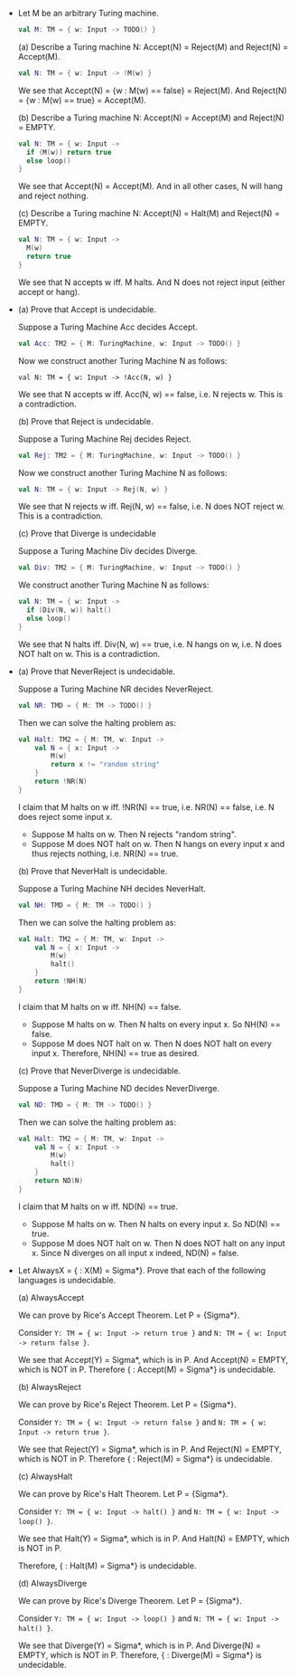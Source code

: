 - Let M be an arbitrary Turing machine.

  ```kotlin
  val M: TM = { w: Input -> TODO() }
  ```

  (a) Describe a Turing machine N: Accept(N) = Reject(M) and Reject(N) = Accept(M).

  ```kotlin
  val N: TM = { w: Input -> !M(w) }
  ```

  We see that Accept(N) = {w : M(w) == false} = Reject(M). And Reject(N) = {w : M(w) == true} = Accept(M).

  (b) Describe a Turing machine N: Accept(N) = Accept(M) and Reject(N) = EMPTY.

  ```kotlin
  val N: TM = { w: Input ->
  	if (M(w)) return true
  	else loop()
  }
  ```

  We see that Accept(N) = Accept(M). And in all other cases, N will hang and reject nothing.

  (c) Describe a Turing machine N: Accept(N) = Halt(M) and Reject(N) = EMPTY.

  ```kotlin
  val N: TM = { w: Input ->
  	M(w)
  	return true
  }
  ```

  We see that N accepts w iff. M halts. And N does not reject input (either accept or hang).

- (a) Prove that Accept is undecidable.

  Suppose a Turing Machine Acc decides Accept.

  ```kotlin
  val Acc: TM2 = { M: TuringMachine, w: Input -> TODO() }
  ```

  Now we construct another Turing Machine N as follows:

  ```{kotlin}
  val N: TM = { w: Input -> !Acc(N, w) }
  ```

  We see that N accepts w iff. Acc(N, w) == false, i.e. N rejects w. This is a contradiction.

  (b) Prove that Reject is undecidable.

  Suppose a Turing Machine Rej decides Reject.

  ```kotlin
  val Rej: TM2 = { M: TuringMachine, w: Input -> TODO() }
  ```

  Now we construct another Turing Machine N as follows:

  ```kotlin
  val N: TM = { w: Input -> Rej(N, w) }
  ```

  We see that N rejects w iff. Rej(N, w) == false, i.e. N does NOT reject w. This is a contradiction.

  (c) Prove that Diverge is undecidable

  Suppose a Turing Machine Div decides Diverge.

  ```kotlin
  val Div: TM2 = { M: TuringMachine, w: Input -> TODO() }
  ```

  We construct another Turing Machine N as follows:

  ```kotlin
  val N: TM = { w: Input ->
  	if (Div(N, w)) halt()
  	else loop()
  }
  ```

  We see that N halts iff. Div(N, w) == true, i.e. N hangs on w, i.e. N does NOT halt on w. This is a contradiction.

- (a) Prove that NeverReject is undecidable.

	Suppose a Turing Machine NR decides NeverReject.

	```kotlin
	val NR: TMD = { M: TM -> TODO() }
	```

	Then we can solve the halting problem as:

	```kotlin
	val Halt: TM2 = { M: TM, w: Input ->
		val N = { x: Input ->
	    	M(w)
	        return x != "random string"
	    }
	    return !NR(N)
	}
	```

	I claim that M halts on w iff. !NR(N) == true, i.e. NR(N) == false, i.e. N does reject some input x.

	- Suppose M halts on w. Then N rejects "random string".
	- Suppose M does NOT halt on w. Then N hangs on every input x and thus rejects nothing, i.e. NR(N) == true.

	(b) Prove that NeverHalt is undecidable.

	Suppose a Turing Machine NH decides NeverHalt.

	```kotlin
	val NH: TMD = { M: TM -> TODO() }
	```

	Then we can solve the halting problem as:

	```kotlin
	val Halt: TM2 = { M: TM, w: Input ->
		val N = { x: Input ->
	    	M(w)
	    	halt()
	    }
	    return !NH(N)
	}
	```

	I claim that M halts on w iff. NH(N) == false.

	- Suppose M halts on w. Then N halts on every input x. So NH(N) == false.
	- Suppose M does NOT halt on w. Then N does NOT halt on every input x. Therefore, NH(N) == true as desired.

	(c) Prove that NeverDiverge is undecidable.

	Suppose a Turing Machine ND decides NeverDiverge.

	```kotlin
	val ND: TMD = { M: TM -> TODO() }
	```

	Then we can solve the halting problem as:

	```kotlin
	val Halt: TM2 = { M: TM, w: Input ->
		val N = { x: Input ->
			M(w)
			halt()
	    }
	    return ND(N)
	}
	```

	I claim that M halts on w iff. ND(N) == true.

	- Suppose M halts on w. Then N halts on every input x. So ND(N) == true.
	- Suppose M does NOT halt on w. Then N does NOT halt on any input x. Since N diverges on all input x indeed, ND(N) = false.

- Let AlwaysX = {<M> : X(M) = Sigma*}. Prove that each of the following languages is undecidable.

	(a) AlwaysAccept

	We can prove by Rice's Accept Theorem. Let P = {Sigma*}.

	Consider `Y: TM = { w: Input -> return true }` and `N: TM = { w: Input -> return false }`.

	We see that Accept(Y) = Sigma\*, which is in P. And Accept(N) = EMPTY, which is NOT in P. Therefore {<M> : Accept(M) = Sigma*} is undecidable.

	(b) AlwaysReject

	We can prove by Rice's Reject Theorem. Let P = {Sigma*}.

	Consider `Y: TM = { w: Input -> return false }` and `N: TM = { w: Input -> return true }`.

	We see that Reject(Y) = Sigma\*, which is in P. And Reject(N) = EMPTY, which is NOT in P. Therefore {<M> : Reject(M) = Sigma*} is undecidable.

	(c) AlwaysHalt

	We can prove by Rice's Halt Theorem. Let P = {Sigma*}.

	Consider `Y: TM = { w: Input -> halt() }` and `N: TM = { w: Input -> loop() }`.

	We see that Halt(Y) = Sigma\*, which is in P. And Halt(N) = EMPTY, which is NOT in P.

	Therefore, {<M> : Halt(M) = Sigma*} is undecidable.

	(d) AlwaysDiverge

	We can prove by Rice's Diverge Theorem. Let P = {Sigma*}.

	Consider `Y: TM = { w: Input -> loop() }` and `N: TM = { w: Input -> halt() }`.

	We see that Diverge(Y) = Sigma\*, which is in P. And Diverge(N) = EMPTY, which is NOT in P. Therefore, {<M> : Diverge(M) = Sigma*} is undecidable.